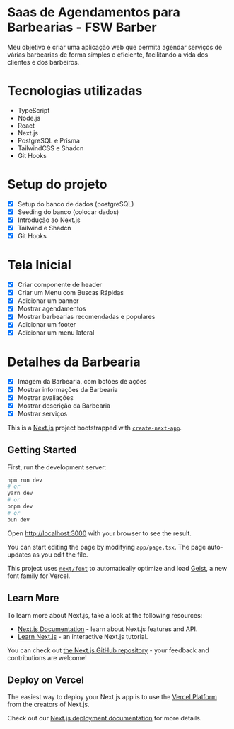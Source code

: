 # Saas de Agendamentos para Barbearias - FSW Barber

Meu objetivo é criar uma aplicação web que permita agendar serviços de várias barbearias de forma simples e eficiente, facilitando a vida dos clientes e dos barbeiros.

# Tecnologias utilizadas

- TypeScript
- Node.js
- React
- Next.js
- PostgreSQL e Prisma
- TailwindCSS e Shadcn
- Git Hooks

# Setup do projeto

- [x] Setup do banco de dados (postgreSQL)
- [x] Seeding do banco (colocar dados)
- [x] Introdução ao Next.js
- [x] Tailwind e Shadcn
- [x] Git Hooks

# Tela Inicial

- [x] Criar componente de header
- [x] Criar um Menu com Buscas Rápidas
- [x] Adicionar um banner
- [x] Mostrar agendamentos
- [x] Mostrar barbearias recomendadas e populares
- [x] Adicionar um footer
- [x] Adicionar um menu lateral

# Detalhes da Barbearia

- [x] Imagem da Barbearia, com botões de ações
- [x] Mostrar informações da Barbearia
- [x] Mostrar avaliações
- [x] Mostrar descrição da Barbearia
- [x] Mostrar serviços

This is a [Next.js](https://nextjs.org) project bootstrapped with [`create-next-app`](https://nextjs.org/docs/app/api-reference/cli/create-next-app).

## Getting Started

First, run the development server:

```bash
npm run dev
# or
yarn dev
# or
pnpm dev
# or
bun dev
```

Open [http://localhost:3000](http://localhost:3000) with your browser to see the result.

You can start editing the page by modifying `app/page.tsx`. The page auto-updates as you edit the file.

This project uses [`next/font`](https://nextjs.org/docs/app/building-your-application/optimizing/fonts) to automatically optimize and load [Geist](https://vercel.com/font), a new font family for Vercel.

## Learn More

To learn more about Next.js, take a look at the following resources:

- [Next.js Documentation](https://nextjs.org/docs) - learn about Next.js features and API.
- [Learn Next.js](https://nextjs.org/learn) - an interactive Next.js tutorial.

You can check out [the Next.js GitHub repository](https://github.com/vercel/next.js) - your feedback and contributions are welcome!

## Deploy on Vercel

The easiest way to deploy your Next.js app is to use the [Vercel Platform](https://vercel.com/new?utm_medium=default-template&filter=next.js&utm_source=create-next-app&utm_campaign=create-next-app-readme) from the creators of Next.js.

Check out our [Next.js deployment documentation](https://nextjs.org/docs/app/building-your-application/deploying) for more details.
